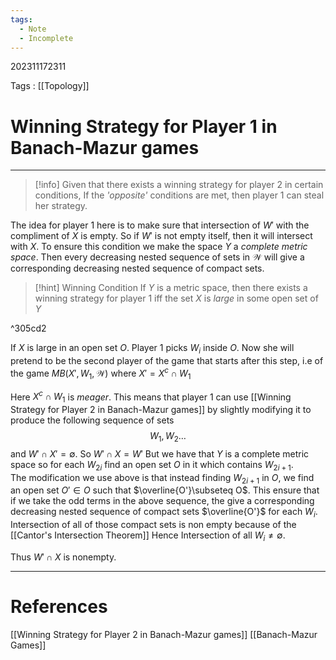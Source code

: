 ```yaml
---
tags:
  - Note
  - Incomplete
---
```

202311172311

Tags : [[Topology]]
# Winning Strategy for Player 1 in Banach-Mazur games
---
>[!info]
>Given that there exists a winning strategy for player 2 in certain conditions, If the *'opposite'* conditions are met, then player 1 can steal her strategy.

The idea for player 1 here is to make sure that intersection of $W'$ with the compliment of $X$ is empty. So if $W'$ is not empty itself, then it will intersect with $X$.
To ensure this condition we make the space $Y$ a *complete metric space*. Then every decreasing nested sequence of sets in $\mathcal W$ will give a corresponding decreasing nested sequence of compact sets.

>[!hint] Winning Condition
>If $Y$ is a metric space, then there exists a winning strategy for player 1 iff the set $X$ is *large* in some open set of $Y$

^305cd2

If $X$ is large in an open set $O$. Player 1 picks $W_i$ inside $O$.
Now she will pretend to be the second player of the game that starts after this step, i.e of the game $MB(X', W_1, \mathcal W)$ where $X' =X^c\cap W_1$

Here $X^c\cap W_{1}$ is *meager*. This means that player 1 can use [[Winning Strategy for Player 2 in Banach-Mazur games]] by slightly modifying it to produce the following sequence of sets 
$$
W_{1}, W_{2}\dots
$$
and $W'\cap X'=\emptyset$. So $W'\cap X = W'$
But we have that $Y$ is a complete metric space so for each $W_{2i}$ find an open set $O$ in it which contains $W_{2i+1}$.  
The modification we use above is that instead finding $W_{2i+1}$ in $O$, we find an open set $O'\in O$ such that $\overline{O'}\subseteq O$.
This ensure that if we take the odd terms in the above sequence, the give a corresponding decreasing nested sequence of compact sets $\overline{O'}$ for each $W_i$. 
Intersection of all of those compact sets is non empty because of the [[Cantor's Intersection Theorem]] Hence Intersection of all $W_i\ne\emptyset$.

Thus $W'\cap X$ is nonempty.

---
# References
[[Winning Strategy for Player 2 in Banach-Mazur games]]
[[Banach-Mazur Games]]